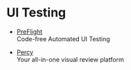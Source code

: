 # UI Testing  

- [PreFlight](https://preflight.com/pricing/)  
  Code-free Automated UI Testing  
  
- [Percy](https://percy.io/)  
  Your all-in-one visual review platform  
